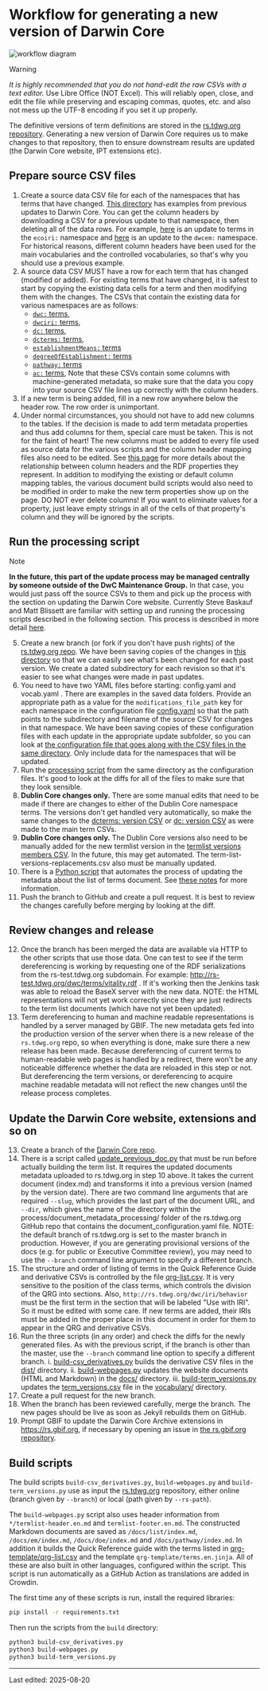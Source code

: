 # Workflow for generating a new version of Darwin Core

![workflow diagram](workflow_diagram.png)

> [!WARNING]
> *It is highly recommended that you do not hand-edit the raw CSVs with a text editor.* Use Libre Office (NOT Excel). This will reliably open, close, and edit the file while preserving and escaping commas, quotes, etc. and also not mess up the UTF-8 encoding if you set it up properly.

The definitive versions of term definitions are stored in the [rs.tdwg.org repository](https://github.com/tdwg/rs.tdwg.org/).  Generating a new version of Darwin Core requires us to make changes to that repository, then to ensure downstream results are updated (the Darwin Core website, IPT extensions etc).

## Prepare source CSV files

1. Create a source data CSV file for each of the namespaces that has terms that have changed. [This directory](https://github.com/tdwg/rs.tdwg.org/tree/master/process/dwc-revisions/) has examples from previous updates to Darwin Core. You can get the column headers by downloading a CSV for a previous update to that namespace, then deleting all of the data rows. For example, [here](https://github.com/tdwg/rs.tdwg.org/blob/master/process/dwc-revisions/eco-2025-07-10/ecoiri.csv) is an update to terms in the `ecoiri:` namespace and [here](https://github.com/tdwg/rs.tdwg.org/blob/master/process/dwc-revisions/em-2025-06-12/establishmentmeans_terms_2025-06-12.csv) is an update to the `dwcem:` namespace. For historical reasons, different column headers have been used for the main vocabularies and the controlled vocabularies, so that's why you should use a previous example.
2. A source data CSV MUST have a row for each term that has changed (modified or added). For existing terms that have changed, it is safest to start by copying the existing data cells for a term and then modifying them with the changes. The CSVs that contain the existing data for various namespaces are as follows:
   * [`dwc:` terms](https://github.com/tdwg/rs.tdwg.org/blob/master/terms/terms.csv),
   * [`dwciri:` terms](https://github.com/tdwg/rs.tdwg.org/blob/master/iri/iri.csv),
   * [`dc:` terms](https://github.com/tdwg/rs.tdwg.org/blob/master/dc-for-dwc/dc-for-dwc.csv),
   * [`dcterms:` terms](https://github.com/tdwg/rs.tdwg.org/blob/master/dcterms-for-dwc/dcterms-for-dwc.csv),
   * [`establishmentMeans:` terms](https://github.com/tdwg/rs.tdwg.org/blob/master/establishmentMeans/establishmentMeans.csv)
   * [`degreeOfEstablishment:` terms](https://github.com/tdwg/rs.tdwg.org/blob/master/degreeOfEstablishment/degreeOfEstablishment.csv)
   * [`pathway:` terms](https://github.com/tdwg/rs.tdwg.org/blob/master/pathway/pathway.csv)
   * [`ac:` terms](https://github.com/tdwg/rs.tdwg.org/blob/master/ac-for-dwc/ac-for-dwc.csv),
Note that these CSVs contain some columns with machine-generated metadata, so make sure that the data you copy into your source CSV file lines up correctly with the column headers.
3. If a new term is being added, fill in a new row anywhere below the header row. The row order is unimportant.
4. Under normal circumstances, you should not have to add new columns to the tables. If the decision is made to add term metadata properties and thus add columns for them, special care must be taken. This is not for the faint of heart! The new columns must be added to every file used as source data for the various scripts and the column header mapping files also need to be edited. See [this page](https://github.com/tdwg/rs.tdwg.org/blob/master/process/process-vocabulary.md#31-modifying-the-column-header-mapping-file) for more details about the relationship between column headers and the RDF properties they represent. In addition to modifying the existing or default column mapping tables, the various document build scripts would also need to be modified in order to make the new term properties show up on the page. DO NOT ever delete columns! If you want to eliminate values for a property, just leave empty strings in all of the cells of that property's column and they will be ignored by the scripts.

## Run the processing script

> [!NOTE]
> **In the future, this part of the update process may be managed centrally by someone outside of the DwC Maintenance Group.** In that case, you would just pass off the source CSVs to them and pick up the process with the section on updating the Darwin Core website.
> Currently Steve Baskauf and Matt Blissett are familiar with setting up and running the processing scripts described in the following section. This process is described in more detail [here](https://github.com/tdwg/rs.tdwg.org/blob/master/process/process-vocabulary.md).

5. Create a new branch (or fork if you don't have push rights) of the [rs.tdwg.org repo](https://github.com/tdwg/rs.tdwg.org). We have been saving copies of the changes in [this directory](https://github.com/tdwg/rs.tdwg.org/tree/master/process/dwc-revisions) so that we can easily see what's been changed for each past version. We create a dated subdirectory for each revision so that it's easier to see what changes were made in past updates.
6. You need to have two YAML files before starting: config.yaml and vocab.yaml . There are examples in the saved data folders. Provide an appropriate path as a value for the `modifications_file_path` key for each namespace in the configuration file [config.yaml](https://github.com/tdwg/rs.tdwg.org/blob/master/process/config.yaml) so that the path points to the subdirectory and filename of the source CSV for changes in that namespace. We have been saving copies of these configuration files with each update in the appropriate update subfolder, so you can look at [the configuration file that goes along with the CSV files in the same directory](https://github.com/tdwg/rs.tdwg.org/blob/master/process/dwc-revisions/dwc-revisions-2023-09-18/config.yaml). Only include data for the namespaces that will be updated.
7. Run the [processing script](https://github.com/tdwg/rs.tdwg.org/blob/master/process/process.py) from the same directory as the configuration files. It's good to look at the diffs for all of the files to make sure that they look sensible.
8. **Dublin Core changes only.** There are some manual edits that need to be made if there are changes to either of the Dublin Core namespace terms. The versions don't get handled very automatically, so make the same changes to the [dcterms: version CSV](https://github.com/tdwg/rs.tdwg.org/blob/master/dcterms-for-dwc-versions/dcterms-for-dwc-versions.csv) or [dc: version CSV](https://github.com/tdwg/rs.tdwg.org/blob/master/dc-for-dwc-versions/dc-for-dwc-versions.csv) as were made to the main term CSVs.
9. **Dublin Core changes only.** The Dublin Core versions also need to be manually added for the new termlist version in the [termlist versions members CSV](https://github.com/tdwg/rs.tdwg.org/blob/master/term-lists-versions/term-lists-versions-members.csv). In the future, this may get automated. The term-list-versions-replacements.csv also must be manually updated.
10. There is a [Python script](https://github.com/tdwg/rs.tdwg.org/blob/master/process/document_metadata_processing/tdwg_docs_metadata_update.py) that automates the process of updating the metadata about the list of terms document. See [these notes](https://github.com/tdwg/rs.tdwg.org/blob/master/process/process-vocabulary.md#5-managing-documents-metadata-via-python-script) for more information.
11. Push the branch to GitHub and create a pull request. It is best to review the changes carefully before merging by looking at the diff.

## Review changes and release

12. Once the branch has been merged the data are available via HTTP to the other scripts that use those data. One can test to see if the term dereferencing is working by requesting one of the RDF serializations from the rs-test.tdwg.org subdomain. For example: http://rs-test.tdwg.org/dwc/terms/vitality.rdf . If it's working then the Jenkins task was able to reload the BaseX server with the new data. NOTE: the HTML representations will not yet work correctly since they are just redirects to the term list documents (which have not yet been updated).
13. Term dereferencing to human and machine readable representations is handled by a server managed by GBIF. The new metadata gets fed into the production version of the server when there is a new release of the `rs.tdwg.org` repo, so when everything is done, make sure there a new release has been made. Because dereferencing of current terms to human-readable web pages is handled by a redirect, there won't be any noticeable difference whether the data are reloaded in this step or not. But dereferencing the term versions, or dereferencing to acquire machine readable metadata will not reflect the new changes until the release process completes.

## Update the Darwin Core website, extensions and so on

13. Create a branch of the [Darwin Core repo](https://github.com/tdwg/dwc).
14. There is a script called [update_previous_doc.py](https://github.com/tdwg/dwc/blob/master/build/update_previous_doc.py) that must be run before actually building the term list. It requires the updated documents metadata uploaded to rs.tdwg.org in step 10 above. It takes the current document (index.md) and transforms it into a previous version (named by the version date). There are two command line arguments that are required `--slug`, which provides the last part of the document URL, and `--dir`, which gives the name of the directory within the process/document_metadata_processing/ folder of the rs.tdwg.org GitHub repo that contains the document_configuration.yaml file. NOTE: the default branch of rs.tdwg.org is set to the master branch in production. However, if you are generating provisional versions of the docs (e.g. for public or Executive Committee review), you may need to use the `--branch` command line argument to specify a different branch.
15. The structure and order of listing of terms in the Quick Reference Guide and derivative CSVs is controlled by the file [qrg-list.csv](https://github.com/tdwg/dwc/blob/master/build/qrg-list.csv). It is very sensitive to the position of the class terms, which controls the division of the QRG into sections. Also, `http://rs.tdwg.org/dwc/iri/behavior` must be the first term in the section that will be labeled "Use with IRI". So it must be edited with some care. If new terms are added, their IRIs must be added in the proper place in this document in order for them to appear in the QRG and derivative CSVs.
16. Run the three scripts (in any order) and check the diffs for the newly generated files.  As with the previous script, if the branch is other than the master, use the `--branch` command line option to specify a different branch.
   i. [build-csv_derivatives.py](https://github.com/tdwg/dwc/blob/master/build/build-csv_derivatives.py) builds the derivative CSV files in the [dist/](https://github.com/tdwg/dwc/tree/master/dist) directory.
   ii. [build-webpages.py](https://github.com/tdwg/dwc/blob/master/build/build-webpages.py) updates the website documents (HTML and Markdown) in the [docs/](https://github.com/tdwg/dwc/tree/master/docs) directory.
   iii. [build-term_versions.py](https://github.com/tdwg/dwc/blob/master/build/build-term_versions.py) updates the [term_versions.csv](https://github.com/tdwg/dwc/blob/master/vocabulary/term_versions.csv) file in the [vocabulary/](https://github.com/tdwg/dwc/tree/master/vocabulary) directory.
17. Create a pull request for the new branch.
18. When the branch has been reviewed carefully, merge the branch. The new pages should be live as soon as Jekyll rebuilds them on GitHub.
19. Prompt GBIF to update the Darwin Core Archive extensions in https://rs.gbif.org, if necessary by opening an issue in [the rs.gbif.org repository](https://github.com/gbif/rs.gbif.org).

## Build scripts

The build scripts `build-csv_derivatives.py`, `build-webpages.py` and `build-term_versions.py` use as input the [rs.tdwg.org](http://github.com/tdwg/rs.tdwg.org) repository, either online (branch given by `--branch`) or local (path given by `--rs-path`).

The `build-webpages.py` script also uses header information from `*/termlist-header.en.md` and `termlist-footer.en.md`. The constructed Markdown documents are saved as `/docs/list/index.md`, `/docs/em/index.md`, `/docs/doe/index.md` and `/docs/pathway/index.md`.  In addition it builds the Quick Reference guide with the terms listed in [qrg-template/qrg-list.csv](qrg-template/qrg-list.csv) and the template `qrg-template/terms.en.jinja`. All of these are also built in other languages, configured within the script. This script is run automatically as a GitHub Action as translations are added in Crowdin.

The first time any of these scripts is run, install the required libraries:

```bash
pip install -r requirements.txt
```

Then run the scripts from the `build` directory:

```bash
python3 build-csv_derivatives.py
python3 build-webpages.py
python3 build-term_versions.py
```

------
Last edited: 2025-08-20
